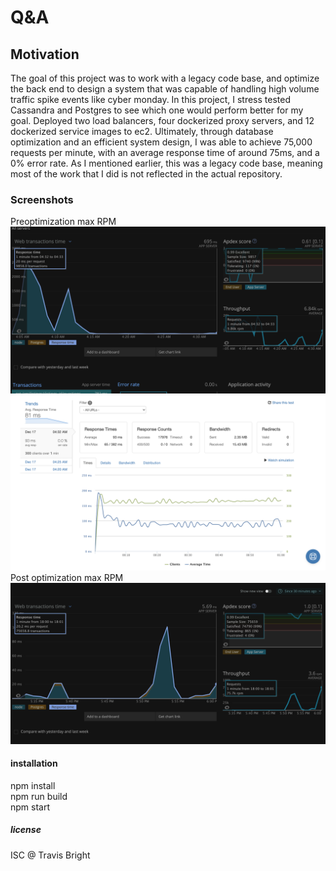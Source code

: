 # Q&A
## Motivation
The goal of this project was to work with a legacy code base, and optimize the back end to design a system that was capable of handling high volume traffic spike events like cyber monday. In this project, I stress tested Cassandra and Postgres to see which one would perform better for my goal. Deployed two load balancers, four dockerized proxy servers, and 12 dockerized service images to ec2. Ultimately, through database optimization and an efficient system design, I was able to achieve 75,000 requests per minute, with an average response time of around 75ms, and a 0% error rate. As I mentioned earlier, this was a legacy code base, meaning most of the work that I did is not reflected in the actual repository.
### Screenshots
Preoptimization max RPM
![Alt text](/Preop.png?raw=true "Home Screen")
![Alt text](/preop2.png?raw=true "Home Screen")
Post optimization max RPM
![Alt text](/SDC%20Screenshot.png?raw=true "Home Screen")

#### installation
npm install  
npm run build  
npm start  
##### license
ISC @ Travis Bright
